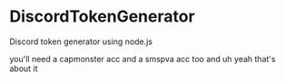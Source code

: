 # DiscordTokenGenerator
Discord token generator using node.js

you'll need a capmonster acc and a smspva acc too and uh yeah that's about it
